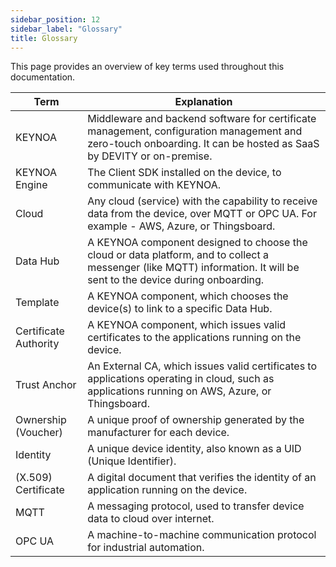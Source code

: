 ```yaml
---
sidebar_position: 12
sidebar_label: "Glossary"
title: Glossary
---
```


This page provides an overview of key terms used throughout this documentation.

| Term                  | Explanation                                                                                    |
| -----------------     | ---------------------------------------------------------------------------------------------- |
| KEYNOA                | Middleware and backend software for certificate management, configuration management and zero-touch onboarding. It can be hosted as SaaS by DEVITY or on-premise.          |
| KEYNOA Engine         | The Client SDK installed on the device, to communicate with KEYNOA.                              |
| Cloud				    | Any cloud (service) with the capability to receive data from the device, over MQTT or OPC UA. For example - AWS, Azure, or Thingsboard.    |
| Data Hub		        | A KEYNOA component designed to choose the cloud or data platform, and to collect a messenger (like MQTT) information. It will be sent to the device during onboarding.                                                                                 |
| Template              | A KEYNOA component, which chooses the device(s) to link to a specific Data Hub.                 |
| Certificate Authority | A KEYNOA component, which issues valid certificates to the applications running on the device. |
| Trust Anchor		    | An External CA, which issues valid certificates to applications operating in cloud, such as applications running on AWS, Azure, or Thingsboard.  |
| Ownership (Voucher)	| A unique proof of ownership generated by the manufacturer for each device.                  |
| Identity              | A unique device identity, also known as a UID (Unique Identifier).                             |
| (X.509) Certificate    | A digital document that verifies the identity of an application running on the device.         |
| MQTT		            | A messaging protocol, used to transfer device data to cloud over internet.                     |
| OPC UA				| A machine-to-machine communication protocol for industrial automation.                         |